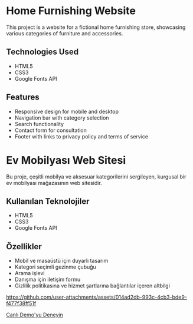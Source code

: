 # Home Furnishing Website

This project is a website for a fictional home furnishing store, showcasing various categories of furniture and accessories.

## Technologies Used

- HTML5
- CSS3
- Google Fonts API

## Features

- Responsive design for mobile and desktop
- Navigation bar with category selection
- Search functionality
- Contact form for consultation
- Footer with links to privacy policy and terms of service

# Ev Mobilyası Web Sitesi

Bu proje, çeşitli mobilya ve aksesuar kategorilerini sergileyen, kurgusal bir ev mobilyası mağazasının web sitesidir.

## Kullanılan Teknolojiler

- HTML5
- CSS3
- Google Fonts API

## Özellikler

- Mobil ve masaüstü için duyarlı tasarım
- Kategori seçimli gezinme çubuğu
- Arama işlevi
- Danışma için iletişim formu
- Gizlilik politikasına ve hizmet şartlarına bağlantılar içeren altbilgi

https://github.com/user-attachments/assets/014ad2db-993c-4cb3-bde9-f477f38ff51f

[Canlı Demo'yu Deneyin](https://homefurn.netlify.app/)
